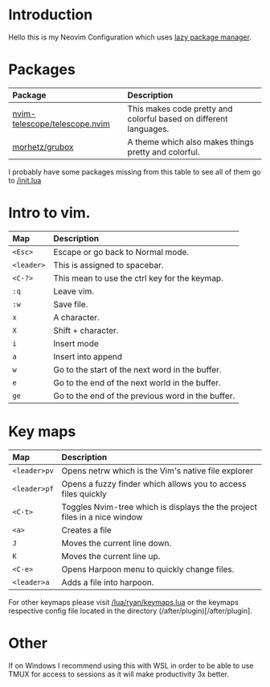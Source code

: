 # Introduction

Hello this is my Neovim Configuration which uses [lazy package manager](https://github.com/folke/lazy.nvim).

# Packages
| Package | Description |
| :--------| :----------- |
|[nvim-telescope/telescope.nvim](https://github.com/nvim-telescope/telescope.nvim) | This makes code pretty and colorful based on different languages. |
| [morhetz/grubox](https://github.com/morhetz/gruvbox) | A theme which also makes things pretty and colorful. |

I probably have some packages missing from this table to see all of them go to [/init.lua](/init.lua)

# Intro to vim.

| Map | Description |
| :---- | :---- |
| `<Esc>` | Escape or go back to Normal mode. |
|`<leader>` | This is assigned to spacebar. |
|`<C-?>` | This mean to use the ctrl key for the keymap. |
| `:q` | Leave vim. |
| `:w` | Save file. |
| `x` | A character. |
| `X` | Shift + character. |
| `i` | Insert mode |
| `a` | Insert into append |
| `w` | Go to the start of the next word in the buffer. |
| `e` | Go to the end of the next world in the buffer. |
| `ge` | Go to the end of the previous word in the buffer. |

# Key maps

| Map | Description | 
| :---- | :---- |
|`<leader>pv`| Opens netrw which is the Vim's native file explorer |
|`<leader>pf`| Opens a fuzzy finder which allows you to access files quickly |
|`<C-t>` | Toggles Nvim-tree which is displays the the project files in a nice window |
| `<a>` | Creates a file |
| `J` | Moves the current line down. |
| `K` | Moves the current line up. |
| `<C-e>` | Opens Harpoon menu to quickly change files. |
| `<leader>a` | Adds a file into harpoon. |

For other keymaps please visit [/lua/ryan/keymaps.lua](/lua/ryan/remap.lua) or the keymaps respective config file located in the directory (/after/plugin)[/after/plugin].

# Other

If on Windows I recommend using this with WSL in order to be able to use TMUX for access to sessions as it will make productivity 3x better.

